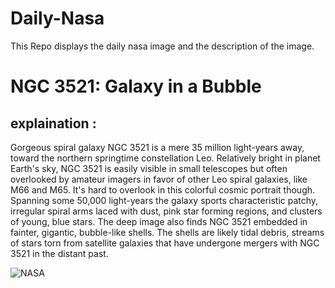 # Daily-Nasa

This Repo displays the daily nasa image and the description of the image.

<!--NASA-->
# NGC 3521: Galaxy in a Bubble
## explaination :

Gorgeous spiral galaxy NGC 3521 is a mere 35 million light-years away, toward the northern springtime constellation Leo. Relatively bright in planet Earth's sky, NGC 3521 is easily visible in small telescopes but often overlooked by amateur imagers in favor of other Leo spiral galaxies, like M66 and M65. It's hard to overlook in this colorful cosmic portrait though. Spanning some 50,000 light-years the galaxy sports characteristic patchy, irregular spiral arms laced with dust, pink star forming regions, and clusters of young, blue stars. The deep image also finds NGC 3521 embedded in fainter, gigantic, bubble-like shells. The shells are likely tidal debris, streams of stars torn from satellite galaxies that have undergone mergers with NGC 3521 in the distant past.

![NASA](https://apod.nasa.gov/apod/image/2506/NGC3521-1024.jpg)
<!--/NASA-->